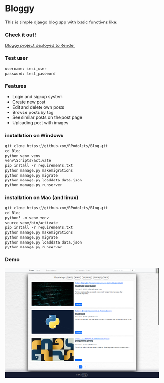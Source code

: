 # Bloggy

This is simple django blog app with basic functions like:

### Check it out!
[Bloggy project deployed to Render](https://bloggy-7uor.onrender.com/)

### Test user
```
username: test_user
password: test_password
```

### Features
* Login and signup system
* Create new post
* Edit and delete own posts
* Browse posts by tag
* See similar posts on the post page
* Uploading post with images

### installation on Windows
```
git clone https://github.com/RPodolets/Blog.git
cd Blog
python venv venv
venv\Scripts\activate
pip install -r requirements.txt
python manage.py makemigrations
python manage.py migrate
python manage.py loaddata data.json
python manage.py runserver
``` 
### installation on Mac (and linux)
```
git clone https://github.com/RPodolets/Blog.git
cd Blog
python3 -m venv venv
source venv/bin/activate
pip install -r requirements.txt
python manage.py makemigrations
python manage.py migrate
python manage.py loaddata data.json
python manage.py runserver  
``` 
### Demo
![img.png](img.png)
